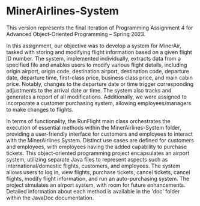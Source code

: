 # MinerAirlines-System
This version represents the final iteration of Programming Assignment 4 for Advanced Object-Oriented Programming – Spring 2023. 

In this assignment, our objective was to develop a system for MinerAir, tasked with storing and modifying flight information based on a given flight ID number. The system, implemented individually, extracts data from a specified file and enables users to modify various flight details, including origin airport, origin code, destination airport, destination code, departure date, departure time, first-class price, business class price, and main cabin price. Notably, changes to the departure date or time trigger corresponding adjustments to the arrival date or time. The system also tracks and generates a report of all modifications. Additionally, we were assigned to incorporate a customer purchasing system, allowing employees/managers to make changes to flights.

In terms of functionality, the RunFlight main class orchestrates the execution of essential methods within the MinerAirlines-System folder, providing a user-friendly interface for customers and employees to interact with the MinerAirlines System. Distinct use cases are defined for customers and employees, with employees having the added capability to purchase tickets. This object-oriented programming project encapsulates an airport system, utilizing separate Java files to represent aspects such as international/domestic flights, customers, and employees. The system allows users to log in, view flights, purchase tickets, cancel tickets, cancel flights, modify flight information, and run an auto-purchasing system. The project simulates an airport system, with room for future enhancements. Detailed information about each method is available in the 'doc' folder within the JavaDoc documentation.

